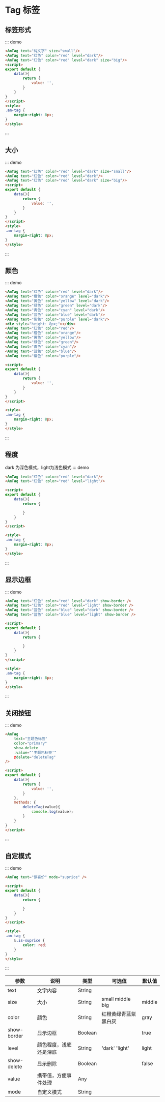 # Tag 标签

## 标签形式
::: demo
``` html
<AmTag text="纯文字" size="small"/>
<AmTag text="红色" color="red" level="dark"/>
<AmTag text="红色" color="red" level="dark" size="big"/>
<script>
export default {
    data(){
        return {
            value: '',
        }
    }
}
</script>
<style>
.am-tag {
    margin-right: 8px;
}
</style>
```
:::


## 大小
::: demo
``` html
<AmTag text="红色" color="red" level="dark" size="small"/>
<AmTag text="红色" color="red" level="dark"/>
<AmTag text="红色" color="red" level="dark" size="big"/>
<script>
export default {
    data(){
        return {
            value: '',
        }
    }
}
</script>
<style>
.am-tag {
    margin-right: 8px;
}
</style>
```
:::

## 颜色
::: demo
``` html
<AmTag text="红色" color="red" level="dark"/>
<AmTag text="橙色" color="orange" level="dark"/>
<AmTag text="黄色" color="yellow" level="dark"/>
<AmTag text="绿色" color="green" level="dark"/>
<AmTag text="青色" color="cyan" level="dark"/>
<AmTag text="蓝色" color="blue" level="dark"/>
<AmTag text="紫色" color="purple" level="dark"/>
<div style="height: 8px;"></div>
<AmTag text="红色" color="red"/>
<AmTag text="橙色" color="orange"/>
<AmTag text="黄色" color="yellow"/>
<AmTag text="绿色" color="green"/>
<AmTag text="青色" color="cyan"/>
<AmTag text="蓝色" color="blue"/>
<AmTag text="紫色" color="purple"/>

<script>
export default {
    data(){
        return {
            value: '',
        }
    }
}
</script>

<style>
.am-tag {
    margin-right: 8px;
}
</style>
```
:::

## 程度
dark 为深色模式，light为浅色模式
::: demo
``` html
<AmTag text="红色" color="red" level="dark"/>
<AmTag text="红色" color="red" level="light"/>

<script>
export default {
    data(){
        return {

        }
    }
}
</script>

<style>
.am-tag {
    margin-right: 8px;
}
</style>
```
:::

## 显示边框
::: demo
``` html
<AmTag text="红色" color="red" level="dark" show-border />
<AmTag text="红色" color="red" level="light" show-border />
<AmTag text="蓝色" color="blue" level="dark" show-border />
<AmTag text="蓝色" color="blue" level="light" show-border />

<script>
export default {
    data(){
        return {

        }
    }
}
</script>

<style>
.am-tag {
    margin-right: 8px;
}
</style>
```
:::

## 关闭按钮
::: demo
``` html
<AmTag
    text="主题色标签"
    color="primary"
    show-delete
    :value="'主题色标签'"
    @delete="deleteTag"
/>

<script>
export default {
    data(){
        return {
            value: '',
        }
    },
    methods: {
        deleteTag(value){
            console.log(value);
        }
    }
}
</script>
```
:::

## 自定模式
::: demo
``` html
<AmTag text="惊喜价" mode="suprice" />

<script>
export default {
    data(){
        return {

        }
    }
}
</script>

<style>
.am-tag {
    &.is-suprice {
        color: red;
    }
}
</style>
```
:::

| 参数       | 说明        | 类型       | 可选值         | 默认值   |
|---------- |------------ |---------- |-------------  |-------- |
| text | 文字内容 | String | | | ’tag content‘ |
| size | 大小 | String | small middle big | middle |
| color | 颜色 | String | 红橙黄绿青蓝紫黑白灰 | gray |
| show-border | 显示边框 | Boolean |  | true |
| level | 颜色程度，浅底还是深底 | String | 'dark' 'light' | light |
| show-delete | 显示删除 | Boolean |  | false |
| value | 携带值，方便事件处理 | Any | | |
| mode | 自定义模式 | String | | |